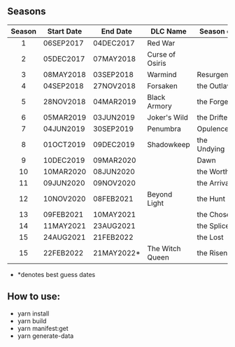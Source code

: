 ## Seasons

| Season | Start Date | End Date    | DLC Name        | Season of    |
| :----: | ---------- | ----------- | --------------- | ------------ |
|   1    | 06SEP2017  | 04DEC2017   | Red War         |              |
|   2    | 05DEC2017  | 07MAY2018   | Curse of Osiris |              |
|   3    | 08MAY2018  | 03SEP2018   | Warmind         | Resurgence   |
|   4    | 04SEP2018  | 27NOV2018   | Forsaken        | the Outlaw   |
|   5    | 28NOV2018  | 04MAR2019   | Black Armory    | the Forge    |
|   6    | 05MAR2019  | 03JUN2019   | Joker's Wild    | the Drifter  |
|   7    | 04JUN2019  | 30SEP2019   | Penumbra        | Opulence     |
|   8    | 01OCT2019  | 09DEC2019   | Shadowkeep      | the Undying  |
|   9    | 10DEC2019  | 09MAR2020   |                 | Dawn         |
|   10   | 10MAR2020  | 08JUN2020   |                 | the Worthy   |
|   11   | 09JUN2020  | 09NOV2020   |                 | the Arrivals |
|   12   | 10NOV2020  | 08FEB2021   | Beyond Light    | the Hunt     |
|   13   | 09FEB2021  | 10MAY2021   |                 | the Chosen   |
|   14   | 11MAY2021  | 23AUG2021   |                 | the Splicer  |
|   15   | 24AUG2021  | 21FEB2022   |                 | the Lost     |
|   15   | 22FEB2022  | 21MAY2022\* | The Witch Queen | the Risen    |

- \*denotes best guess dates

## How to use:

- yarn install
- yarn build
- yarn manifest:get
- yarn generate-data
